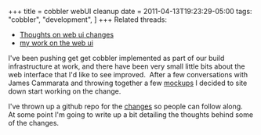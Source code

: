 +++
title = cobbler webUI cleanup
date = 2011-04-13T19:23:29-05:00
tags:
  "cobbler",
  "development",
]
+++
Related threads:

  * <a title="Thread discussing thoughts on web ui changes" href="https://fedorahosted.org/pipermail/cobbler-devel/2011-April/002025.html" target="_blank">Thoughts on web ui changes</a>
  * <a title="Thread on my work on the web ui" href="https://fedorahosted.org/pipermail/cobbler-devel/2011-April/002101.html" target="_blank">my work on the web ui</a>

I've been pushing get get cobbler implemented as part of our build infrastructure at work, and there have been very small little bits about the web interface that I'd like to see improved.  After a few conversations with James Cammarata and throwing together a few <a title="Some cobbler web ui mock ups" href="http://nytefyre.net/images/cobbler.htm" target="_blank">mockups</a> I decided to site down start working on the change.

I've thrown up a github repo for the <a title="My github for cobbler" href="https://github.com/gregswift/cobbler" target="_blank">changes</a> so people can follow along.   At some point I'm going to write up a bit detailing the thoughts behind some of the changes.
